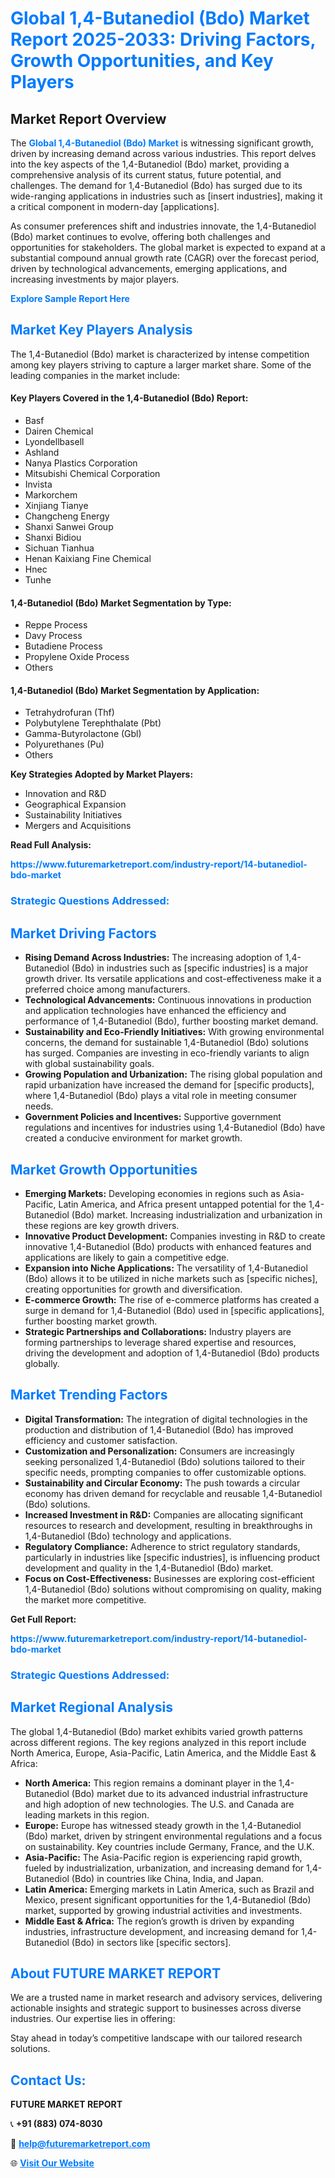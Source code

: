 <h1 style="color: #007BFF;">Global 1,4-Butanediol (Bdo) Market Report 2025-2033: Driving Factors, Growth Opportunities, and Key Players</h1>

<section id="overview">
<h2>Market Report Overview</h2>
<p>The <a href="https://www.futuremarketreport.com/industry-report/14-butanediol-bdo-market" style="color: #007BFF; text-decoration: none;"><strong>Global 1,4-Butanediol (Bdo) Market</strong></a> is witnessing significant growth, driven by increasing demand across various industries. This report delves into the key aspects of the 1,4-Butanediol (Bdo) market, providing a comprehensive analysis of its current status, future potential, and challenges. The demand for 1,4-Butanediol (Bdo) has surged due to its wide-ranging applications in industries such as [insert industries], making it a critical component in modern-day [applications].</p>
<p>As consumer preferences shift and industries innovate, the 1,4-Butanediol (Bdo) market continues to evolve, offering both challenges and opportunities for stakeholders. The global market is expected to expand at a substantial compound annual growth rate (CAGR) over the forecast period, driven by technological advancements, emerging applications, and increasing investments by major players.</p>
</section>

<section id="overview">
<p><a href="https://www.futuremarketreport.com/request-sample/reportId=30339" style="color: #007BFF; text-decoration: none;"><strong>Explore Sample Report Here</strong></a></p>
</section>

<section id="key-players">
<h2 style="color: #007BFF;">Market Key Players Analysis</h2>
<p>The 1,4-Butanediol (Bdo) market is characterized by intense competition among key players striving to capture a larger market share. Some of the leading companies in the market include:</p>
<h4>Key Players Covered in the 1,4-Butanediol (Bdo) Report:</h4>
<ul><li>Basf</li><li>Dairen Chemical</li><li>Lyondellbasell</li><li>Ashland</li><li>Nanya Plastics Corporation</li><li>Mitsubishi Chemical Corporation</li><li>Invista</li><li>Markorchem</li><li>Xinjiang Tianye</li><li>Changcheng Energy</li><li>Shanxi Sanwei Group</li><li>Shanxi Bidiou</li><li>Sichuan Tianhua</li><li>Henan Kaixiang Fine Chemical</li><li>Hnec</li><li>Tunhe</li></ul>
<h4>1,4-Butanediol (Bdo) Market Segmentation by Type:</h4>
<ul><li>Reppe Process</li><li>Davy Process</li><li>Butadiene Process</li><li>Propylene Oxide Process</li><li>Others</li></ul>

<h4>1,4-Butanediol (Bdo) Market Segmentation by Application:</h4>
<ul><li>Tetrahydrofuran (Thf)</li><li>Polybutylene Terephthalate (Pbt)</li><li>Gamma-Butyrolactone (Gbl)</li><li>Polyurethanes (Pu)</li><li>Others</li></ul>
<p><strong>Key Strategies Adopted by Market Players:</strong></p>
<ul>
<li>Innovation and R&D</li>
<li>Geographical Expansion</li>
<li>Sustainability Initiatives</li>
<li>Mergers and Acquisitions</li>
</ul>
</section>

<section>
<p><strong>Read Full Analysis: </strong></p><a href="https://www.futuremarketreport.com/industry-report/14-butanediol-bdo-market" style="color: #007BFF; text-decoration: none;"><strong>https://www.futuremarketreport.com/industry-report/14-butanediol-bdo-market</strong></a>
<h3 style="color: #007BFF;">Strategic Questions Addressed:</h3>
</section>

<section id="driving-factors">
<h2 style="color: #007BFF;">Market Driving Factors</h2>
<ul>
<li><strong>Rising Demand Across Industries:</strong> The increasing adoption of 1,4-Butanediol (Bdo) in industries such as [specific industries] is a major growth driver. Its versatile applications and cost-effectiveness make it a preferred choice among manufacturers.</li>
<li><strong>Technological Advancements:</strong> Continuous innovations in production and application technologies have enhanced the efficiency and performance of 1,4-Butanediol (Bdo), further boosting market demand.</li>
<li><strong>Sustainability and Eco-Friendly Initiatives:</strong> With growing environmental concerns, the demand for sustainable 1,4-Butanediol (Bdo) solutions has surged. Companies are investing in eco-friendly variants to align with global sustainability goals.</li>
<li><strong>Growing Population and Urbanization:</strong> The rising global population and rapid urbanization have increased the demand for [specific products], where 1,4-Butanediol (Bdo) plays a vital role in meeting consumer needs.</li>
<li><strong>Government Policies and Incentives:</strong> Supportive government regulations and incentives for industries using 1,4-Butanediol (Bdo) have created a conducive environment for market growth.</li>
</ul>
</section>

<section id="growth-opportunities">
<h2 style="color: #007BFF;">Market Growth Opportunities</h2>
<ul>
<li><strong>Emerging Markets:</strong> Developing economies in regions such as Asia-Pacific, Latin America, and Africa present untapped potential for the 1,4-Butanediol (Bdo) market. Increasing industrialization and urbanization in these regions are key growth drivers.</li>
<li><strong>Innovative Product Development:</strong> Companies investing in R&D to create innovative 1,4-Butanediol (Bdo) products with enhanced features and applications are likely to gain a competitive edge.</li>
<li><strong>Expansion into Niche Applications:</strong> The versatility of 1,4-Butanediol (Bdo) allows it to be utilized in niche markets such as [specific niches], creating opportunities for growth and diversification.</li>
<li><strong>E-commerce Growth:</strong> The rise of e-commerce platforms has created a surge in demand for 1,4-Butanediol (Bdo) used in [specific applications], further boosting market growth.</li>
<li><strong>Strategic Partnerships and Collaborations:</strong> Industry players are forming partnerships to leverage shared expertise and resources, driving the development and adoption of 1,4-Butanediol (Bdo) products globally.</li>
</ul>
</section>

<section id="trending-factors">
<h2 style="color: #007BFF;">Market Trending Factors</h2>
<ul>
<li><strong>Digital Transformation:</strong> The integration of digital technologies in the production and distribution of 1,4-Butanediol (Bdo) has improved efficiency and customer satisfaction.</li>
<li><strong>Customization and Personalization:</strong> Consumers are increasingly seeking personalized 1,4-Butanediol (Bdo) solutions tailored to their specific needs, prompting companies to offer customizable options.</li>
<li><strong>Sustainability and Circular Economy:</strong> The push towards a circular economy has driven demand for recyclable and reusable 1,4-Butanediol (Bdo) solutions.</li>
<li><strong>Increased Investment in R&D:</strong> Companies are allocating significant resources to research and development, resulting in breakthroughs in 1,4-Butanediol (Bdo) technology and applications.</li>
<li><strong>Regulatory Compliance:</strong> Adherence to strict regulatory standards, particularly in industries like [specific industries], is influencing product development and quality in the 1,4-Butanediol (Bdo) market.</li>
<li><strong>Focus on Cost-Effectiveness:</strong> Businesses are exploring cost-efficient 1,4-Butanediol (Bdo) solutions without compromising on quality, making the market more competitive.</li>
</ul>
</section>

<section>
<p><strong>Get Full Report: </strong></p><a href="https://www.futuremarketreport.com/industry-report/14-butanediol-bdo-market" style="color: #007BFF; text-decoration: none;"><strong>https://www.futuremarketreport.com/industry-report/14-butanediol-bdo-market</strong></a>
<h3 style="color: #007BFF;">Strategic Questions Addressed:</h3>
</section>


<section id="regional-analysis">
<h2 style="color: #007BFF;">Market Regional Analysis</h2>
<p>The global 1,4-Butanediol (Bdo) market exhibits varied growth patterns across different regions. The key regions analyzed in this report include North America, Europe, Asia-Pacific, Latin America, and the Middle East & Africa:</p>
<ul>
<li><strong>North America:</strong> This region remains a dominant player in the 1,4-Butanediol (Bdo) market due to its advanced industrial infrastructure and high adoption of new technologies. The U.S. and Canada are leading markets in this region.</li>
<li><strong>Europe:</strong> Europe has witnessed steady growth in the 1,4-Butanediol (Bdo) market, driven by stringent environmental regulations and a focus on sustainability. Key countries include Germany, France, and the U.K.</li>
<li><strong>Asia-Pacific:</strong> The Asia-Pacific region is experiencing rapid growth, fueled by industrialization, urbanization, and increasing demand for 1,4-Butanediol (Bdo) in countries like China, India, and Japan.</li>
<li><strong>Latin America:</strong> Emerging markets in Latin America, such as Brazil and Mexico, present significant opportunities for the 1,4-Butanediol (Bdo) market, supported by growing industrial activities and investments.</li>
<li><strong>Middle East & Africa:</strong> The region’s growth is driven by expanding industries, infrastructure development, and increasing demand for 1,4-Butanediol (Bdo) in sectors like [specific sectors].</li>
</ul>
</section>

<footer>
<h2 style="color: #007BFF;">About FUTURE MARKET REPORT</h2>
<p>We are a trusted name in market research and advisory services, delivering actionable insights and strategic support to businesses across diverse industries. Our expertise lies in offering:</p>

<p>Stay ahead in today’s competitive landscape with our tailored research solutions.</p>

<h2 style="color: #007BFF;">Contact Us:</h2>
<p><strong>FUTURE MARKET REPORT</strong></p>
<p>📞 <strong>+91 (883) 074-8030</strong></p>
<p>📧 <strong><a href="mailto:help@futuremarketreport.com" style="color: #007BFF;">help@futuremarketreport.com</a></strong></p>
<p>🌐 <strong><a href="https://www.futuremarketreport.com/" style="color: #007BFF;">Visit Our Website</a></strong></p>
</footer>